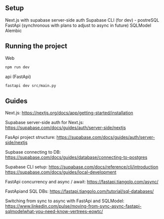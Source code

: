 ## Setup
Next.js with supabase server-side auth
Supabase CLI (for dev) - postreSQL
FastApi (synchronous with plans to adjust to async in future)
SQLModel
Alembic

## Running the project

Web
``` bash
npm run dev
```

api (FastApi)
```bash
fastapi dev src/main.py
```


## Guides

Next.js:
https://nextjs.org/docs/app/getting-started/installation

Supabase server-side auth for Next.js:
https://supabase.com/docs/guides/auth/server-side/nextjs

FasApi project structure: 
https://supabase.com/docs/guides/auth/server-side/nextjs

Supbase connecting to DB:
https://supabase.com/docs/guides/database/connecting-to-postgres

Supabase CLI setup:
https://supabase.com/docs/reference/cli/introduction
https://supabase.com/docs/guides/local-development

FastApi concurrency and async / await:
https://fastapi.tiangolo.com/async/

FastApiand SQL DBs:
https://fastapi.tiangolo.com/tutorial/sql-databases/

Switching from sync to async with FastApi and SQLModel:
https://www.linkedin.com/pulse/moving-from-sync-async-fastapi-sqlmodelwhat-you-need-know-vertrees-eowtc/